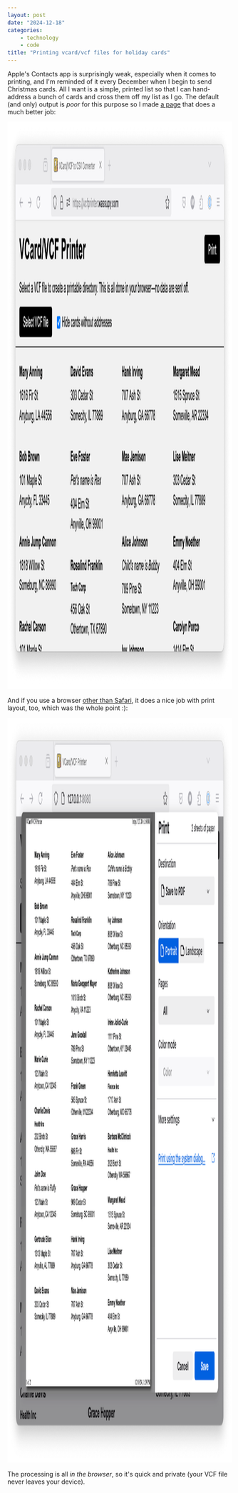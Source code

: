 ```yaml
---
layout: post
date: "2024-12-18"
categories:
    - technology
    - code
title: "Printing vcard/vcf files for holiday cards"
---
```


Apple's Contacts app is surprisingly weak, especially when it comes to printing, and I'm reminded of it every December
when I begin to send Christmas cards. All I want is a simple, printed list so that I can hand-address a bunch of cards
and cross them off my list as I go. The default (and only) output is _poor_ for this purpose so I made [a
page](https://vcfprinter.wassupy.com) that does a much better job:

<picture>
    <source height="1358" width="1980" srcset="/assets/2024/vcf-dark.png" media="(prefers-color-scheme: dark)" />
    <img height="1270" width="1892 " src="/assets/2024/vcf-light.png" alt='a screenshot of a web page that shows a bunch of contact cards' />
</picture>

And if you use a browser [other than Safari](https://bugs.webkit.org/show_bug.cgi?id=15546), it does a nice job with print layout, too, which was the whole point :):

<picture>
    <source height="1756" width="1862" srcset="/assets/2024/vcf-print-dark.png" media="(prefers-color-scheme: dark)" />
    <img height="1668" width="1774" src="/assets/2024/vcf-print-light.png" alt='a screenshot of a web page that shows a bunch of contact cards, print-preview mode' />
</picture>

The processing is all _in the browser_, so it's quick and private (your VCF file never leaves your device).
